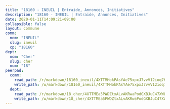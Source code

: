 ```yaml
---
title: "18160 - INEUIL | Entraide, Annonces, Initiatives"
description: "18160 - INEUIL | Entraide, Annonces, Initiatives"
date: 2020-01-11T14:09:21+09:00
collapsible: false
layout: commune
comm:
  nom: "INEUIL"
  slug: ineuil
  cp: "18160"
dept:
  nom: "Cher"
  slug: cher
  num: "18"
peerpad:
  comm:
    read_path: /r/markdown/18160_ineuil/4XTTMHokPAsYAe75xpxJ7vvV12ioq7K1YxAwY8pbwf9TsqiVD
    write_path: /w/markdown/18160_ineuil/4XTTMHokPAsYAe75xpxJ7vvV12ioq7K1YxAwY8pbwf9TsqiVD-K3TgTzTZNLpsD4L7TXp3rHQqbKRKGyPNniChTwL39bPfiF99DUNsmBrYzjMDXSctaFXNqsBDwsCcYZZ1fN3KQvVDtfD7ZBvcCxvGZTbAbJ2nRhG4rvAg2gqUXbcKWvfGTZCEEjG3
  dept:
    read_path: /r/markdown/18_cher/4XTTMEa5PWDZtxALvAKRwaPodGXBJuC47XWLMLZ5hCaMSik3w
    write_path: /w/markdown/18_cher/4XTTMEa5PWDZtxALvAKRwaPodGXBJuC47XWLMLZ5hCaMSik3w-K3TgTvT6tiupPRTeoV2zMggT6E77BmY6Zeeqwk1pvv6Bfo4GHKoyLD2hQDLMcNajnfixB5aDgngmFZba1jsFtXhXJhkZaMz5Fno5UjuUU6mkQFXv9cWu6FJLmGRziLMtgTSufDeD
---
```


